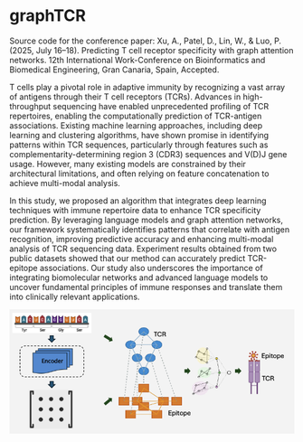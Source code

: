 # graphTCR

Source code for the conference paper: Xu, A., Patel, D., Lin, W., & Luo, P. (2025, July 16–18). Predicting T cell receptor specificity with graph attention networks. 12th International Work-Conference on Bioinformatics and Biomedical Engineering, Gran Canaria, Spain, Accepted.

T cells play a pivotal role in adaptive immunity by recognizing a vast array of antigens through their T cell receptors (TCRs). Advances in high-throughput sequencing have enabled unprecedented profiling of TCR repertoires, enabling the computationally prediction of TCR-antigen associations. Existing machine learning approaches, including deep learning and clustering algorithms, have shown promise in identifying patterns within TCR sequences, particularly through features such as complementarity-determining region 3 (CDR3) sequences and V(D)J gene usage. However, many existing models are constrained by their architectural limitations, and often relying on feature concatenation to achieve multi-modal analysis.

In this study, we proposed an algorithm that integrates deep learning techniques with immune repertoire data to enhance TCR specificity prediction. By leveraging language models and graph attention networks, our framework systematically identifies patterns that correlate with antigen recognition, improving predictive accuracy and enhancing multi-modal analysis of TCR sequencing data. Experiment results obtained from two public datasets showed that our method can accurately predict TCR-epitope associations. Our study also underscores the importance of integrating biomolecular networks and advanced language models to uncover fundamental principles of immune responses and translate them into clinically relevant applications.

![Alt text](data/workflow.png)

